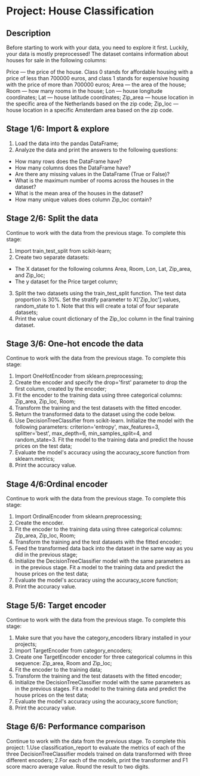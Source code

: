 # Project: House Classification

## Description
Before starting to work with your data, you need to explore it first. Luckily, your data is mostly preprocessed! The dataset contains information about houses for sale in the following columns:

Price — the price of the house. Class 0 stands for affordable housing with a price of less than 700000 euros, and class 1 stands for expensive housing with the price of more than 700000 euros;
Area — the area of the house;
Room — how many rooms in the house;
Lon — house longitude coordinates;
Lat — house latitude coordinates;
Zip_area — house location in the specific area of the Netherlands based on the zip code;
Zip_loc — house location in a specific Amsterdam area based on the zip code.

## Stage 1/6: Import & explore

1. Load the data into the pandas DataFrame;
2. Analyze the data and print the answers to the following questions:
- How many rows does the DataFrame have?
- How many columns does the DataFrame have?
- Are there any missing values in the DataFrame (True or False)?
- What is the maximum number of rooms across the houses in the dataset?
- What is the mean area of the houses in the dataset?
- How many unique values does column Zip_loc contain?

## Stage 2/6: Split the data

Continue to work with the data from the previous stage. To complete this stage:
1. Import train_test_split from scikit-learn;
2. Create two separate datasets:
- The X dataset for the following columns Area, Room, Lon, Lat, Zip_area, and Zip_loc;
- The y dataset for the Price target column;
3. Split the two datasets using the train_test_split function. The test data proportion is 30%. Set the stratify parameter to X['Zip_loc'].values, random_state to 1. Note that this will create a total of four separate datasets;
4. Print the value count dictionary of the Zip_loc column in the final training dataset.

## Stage 3/6: One-hot encode the data

Continue to work with the data from the previous stage. To complete this stage:
1. Import OneHotEncoder from sklearn.preprocessing;
2. Create the encoder and specify the drop='first' parameter to drop the first column, created by the encoder;
3. Fit the encoder to the training data using three categorical columns: Zip_area, Zip_loc, Room;
4. Transform the training and the test datasets with the fitted encoder. 
5. Return the transformed data to the dataset using the code below.
6. Use DecisionTreeClassifier from scikit-learn. Initialize the model with the following parameters: criterion='entropy', max_features=3, splitter='best', max_depth=6, min_samples_split=4, and random_state=3. Fit the model to the training data and predict the house prices on the test data;
7. Evaluate the model's accuracy using the accuracy_score function from sklearn.metrics;
8. Print the accuracy value.

## Stage 4/6:Ordinal encoder

Continue to work with the data from the previous stage. To complete this stage:
1. Import OrdinalEncoder from sklearn.preprocessing;
2. Create the encoder.
3. Fit the encoder to the training data using three categorical columns: Zip_area, Zip_loc, Room;
4. Transform the training and the test datasets with the fitted encoder;
5. Feed the transformed data back into the dataset in the same way as you did in the previous stage;
6. Initialize the DecisionTreeClassifier model with the same parameters as in the previous stage. Fit a model to the training data and predict the house prices on the test data;
7. Evaluate the model's accuracy using the accuracy_score function;
8. Print the accuracy value.

## Stage 5/6: Target encoder

Continue to work with the data from the previous stage. To complete this stage:
1. Make sure that you have the category_encoders library installed in your projects;
2. Import TargetEncoder from category_encoders;
3. Create one TargetEncoder encoder for three categorical columns in this sequence: Zip_area, Room and Zip_loc;
4. Fit the encoder to the training data;
5. Transform the training and the test datasets with the fitted encoder;
6. Initialize the DecisionTreeClassifier model with the same parameters as in the previous stages. Fit a model to the training data and predict the house prices on the test data;
7. Evaluate the model's accuracy using the accuracy_score function;
8. Print the accuracy value.

## Stage 6/6: Performance comparison

Continue to work with the data from the previous stage. To complete this project:
1.Use classification_report to evaluate the metrics of each of the three DecisionTreeClassifier models trained on data transformed with three different encoders;
2.For each of the models, print the transformer and F1 score macro average value. Round the result to two digits.